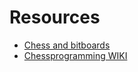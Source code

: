 # Resources
* [Chess and bitboards](https://pages.cs.wisc.edu/~psilord/blog/data/chess-pages/)
* [Chessprogramming WIKI](https://www.chessprogramming.org/Main_Page)

